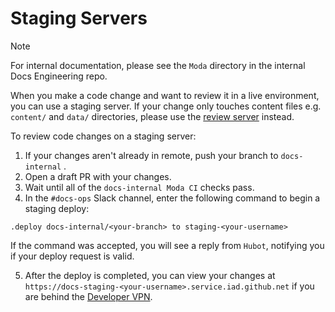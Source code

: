 # Staging Servers

> [!NOTE]
> For internal documentation, please see the `Moda` directory in the internal Docs Engineering repo.

When you make a code change and want to review it in a live environment, you can use a staging server. If your change only touches content files e.g. `content/` and `data/` directories, please use the [review server](../../review-server/README.md) instead.

To review code changes on a staging server:

1. If your changes aren't already in remote, push your branch to `docs-internal` .
2. Open a draft PR with your changes.
3. Wait until all of the `docs-internal Moda CI` checks pass.
4. In the `#docs-ops` Slack channel, enter the following command to begin a staging deploy:

```
.deploy docs-internal/<your-branch> to staging-<your-username>
```

If the command was accepted, you will see a reply from `Hubot`, notifying you if your deploy request is valid.

5. After the deploy is completed, you can view your changes at `https://docs-staging-<your-username>.service.iad.github.net` if you are behind the [Developer VPN](https://thehub.github.com/security/security-operations/developer-vpn-access/).
